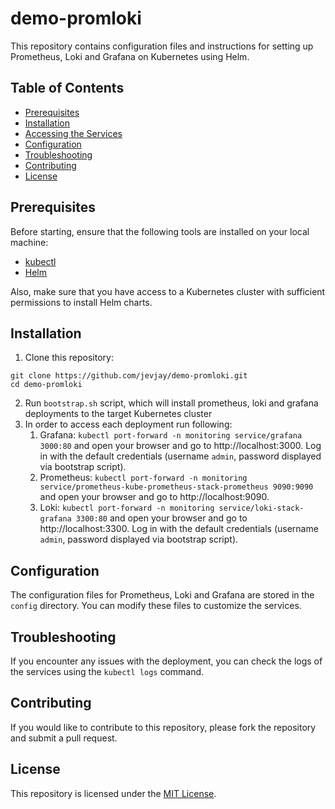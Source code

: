 # demo-promloki

This repository contains configuration files and instructions for setting up Prometheus, Loki and Grafana on Kubernetes using Helm.

## Table of Contents

* [Prerequisites](#prerequisites)
* [Installation](#installation)
* [Accessing the Services](#accessing-the-services)
* [Configuration](#configuration)
* [Troubleshooting](#troubleshooting)
* [Contributing](#contributing)
* [License](#license)

## Prerequisites

Before starting, ensure that the following tools are installed on your local machine:

* [kubectl](https://kubernetes.io/docs/tasks/tools/)
* [Helm](https://helm.sh/docs/intro/install/)

Also, make sure that you have access to a Kubernetes cluster with sufficient permissions to install Helm charts.

## Installation

1. Clone this repository:

```
git clone https://github.com/jevjay/demo-promloki.git
cd demo-promloki
```

2. Run `bootstrap.sh` script, which will install prometheus, loki and grafana deployments to the target Kubernetes cluster
3. In order to access each deployment run following:
    1. Grafana: `kubectl port-forward -n monitoring service/grafana 3000:80` and open your browser and go to http://localhost:3000. Log in with the default credentials (username `admin`, password displayed via bootstrap script).
    2. Prometheus: `kubectl port-forward -n monitoring service/prometheus-kube-prometheus-stack-prometheus 9090:9090` and open your browser and go to http://localhost:9090.
    3. Loki: `kubectl port-forward -n monitoring service/loki-stack-grafana 3300:80` and open your browser and go to http://localhost:3300. Log in with the default credentials (username `admin`, password displayed via bootstrap script).

## Configuration

The configuration files for Prometheus, Loki and Grafana are stored in the `config` directory. You can modify these files to customize the services.

## Troubleshooting

If you encounter any issues with the deployment, you can check the logs of the services using the `kubectl logs` command.

## Contributing

If you would like to contribute to this repository, please fork the repository and submit a pull request.

## License

This repository is licensed under the [MIT License](LICENSE).
